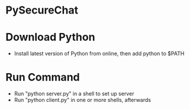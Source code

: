 # PySecureChat

# Download Python
- Install latest version of Python from online, then add python to $PATH

# Run Command
- Run "python server.py" in a shell to set up server
- Run "python client.py" in one or more shells, afterwards